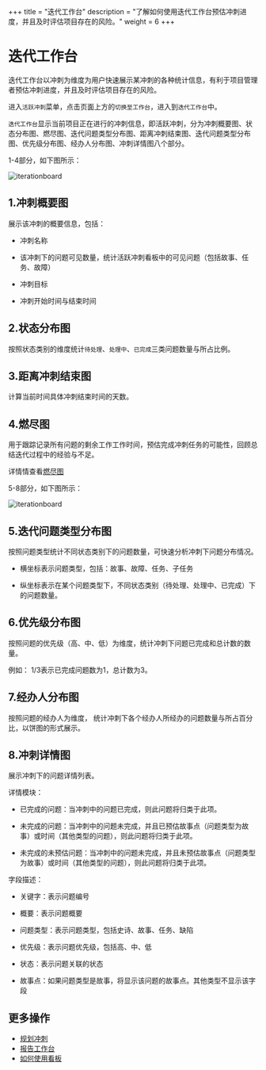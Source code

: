 ﻿+++
title = "迭代工作台"
description = "了解如何使用迭代工作台预估冲刺进度，并且及时评估项目存在的风险。"
weight = 6
+++

# 迭代工作台

迭代工作台以冲刺为维度为用户快速展示某冲刺的各种统计信息，有利于项目管理者预估冲刺进度，并且及时评估项目存在的风险。

进入`活跃冲刺`菜单，点击页面上方的`切换至工作台`，进入到`迭代工作台`中。

`迭代工作台`显示当前项目正在进行的冲刺信息，即活跃冲刺，分为冲刺概要图、状态分布图、燃尽图、迭代问题类型分布图、距离冲刺结束图、迭代问题类型分布图、优先级分布图、经办人分布图、冲刺详情图八个部分。

1-4部分，如下图所示：

![iterationboard](/docs/user-guide/agile/imge/iterationboard-sprint.png)

## 1.冲刺概要图
    
展示该冲刺的概要信息，包括：
    
- 冲刺名称

- 该冲刺下的问题可见数量，统计活跃冲刺看板中的可见问题（包括故事、任务、故障）

- 冲刺目标

- 冲刺开始时间与结束时间

## 2.状态分布图

按照状态类别的维度统计`待处理`、`处理中`、`已完成`三类问题数量与所占比例。

## 3.距离冲刺结束图

计算当前时间具体冲刺结束时间的天数。

## 4.燃尽图

用于跟踪记录所有问题的剩余工作工作时间，预估完成冲刺任务的可能性，回顾总结迭代过程中的经验与不足。

详情情查看[燃尽图](../../report/allreports/burn-down/)

5-8部分，如下图所示：

![iterationboard](/docs/user-guide/agile/imge/iterationboard-velocity.png)

## 5.迭代问题类型分布图

按照问题类型统计不同状态类别下的问题数量，可快速分析冲刺下问题分布情况。

- 横坐标表示问题类型，包括：故事、故障、任务、子任务

- 纵坐标表示在某个问题类型下，不同状态类别（待处理、处理中、已完成）下的问题数量。

## 6.优先级分布图

按照问题的优先级（高、中、低）为维度，统计冲刺下问题已完成和总计数的数量。

例如： 1/3表示已完成问题数为1，总计数为3。

## 7.经办人分布图

按照问题的经办人为维度， 统计冲刺下各个经办人所经办的问题数量与所占百分比，以饼图的形式展示。

## 8.冲刺详情图

展示冲刺下的问题详情列表。
   
详情模块：

- 已完成的问题：当冲刺中的问题已完成，则此问题将归类于此项。
     
- 未完成的问题：当冲刺中的问题未完成，并且已预估故事点（问题类型为故事）或时间（其他类型的问题），则此问题将归类于此项。

- 未完成的未预估问题：当冲刺中的问题未完成，并且未预估故事点（问题类型为故事）或时间（其他类型的问题），则此问题将归类于此项。

字段描述：

- 关键字：表示问题编号

- 概要：表示问题概要

- 问题类型：表示问题类型，包括史诗、故事、任务、缺陷

- 优先级：表示问题优先级，包括高、中、低
     
- 状态：表示问题关联的状态
    
- 故事点：如果问题类型是故事，将显示该问题的故事点。其他类型不显示该字段

## 更多操作

- [规划冲刺](../../backlog/sprint)
- [报告工作台](../../report/reportboard)
- [如何使用看板](../../sprint/manage-kanban)





